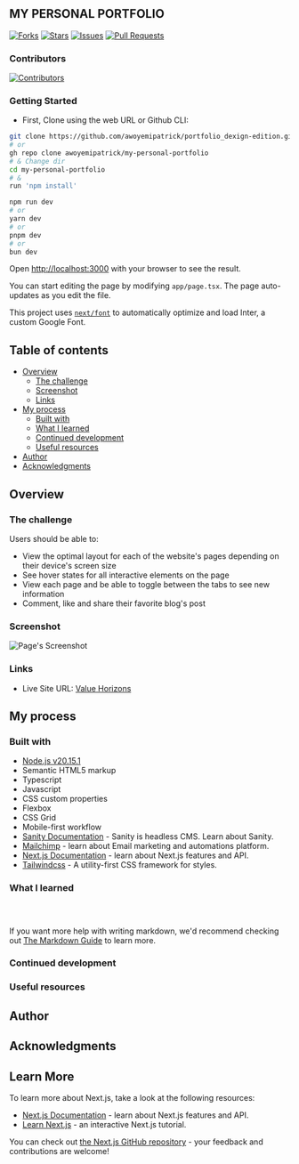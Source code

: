 # <a id="readme-top"></a>

## MY PERSONAL PORTFOLIO

 [![Forks](https://img.shields.io/github/forks/awoyemipatrick/portfolio_dexign-edition?style=social)](https://github.com/awoyemipatrick/portfolio_dexign-edition/network/members)  [![Stars](https://img.shields.io/github/stars/awoyemipatrick/portfolio_dexign-edition?style=social)](https://github.com/awoyemipatrick/portfolio_dexign-edition/stargazers) [![Issues](https://img.shields.io/github/issues/awoyemipatrick/my-personal-portfolio)](https://github.com/awoyemipatrick/portfolio_dexign-edition/issues) [![Pull Requests](https://img.shields.io/github/issues-pr/awoyemipatrick/portfolio_dexign-edition)](https://github.com/awoyemipatrick/portfolio_dexign-edition/pulls)

### Contributors

[![Contributors](https://img.shields.io/github/contributors/awoyemipatrick/portfolio_dexign-edition?color=blue)](https://github.com/awoyemipatrick/portfolio_dexign-edition/graphs/contributors)

### Getting Started

- First, Clone using the web URL or Github CLI:

```bash
git clone https://github.com/awoyemipatrick/portfolio_dexign-edition.git
# or
gh repo clone awoyemipatrick/my-personal-portfolio
# & Change dir
cd my-personal-portfolio
# &
run 'npm install'
```

```bash
npm run dev
# or
yarn dev
# or
pnpm dev
# or
bun dev
```

Open [http://localhost:3000](http://localhost:3000) with your browser to see the result.

You can start editing the page by modifying `app/page.tsx`. The page auto-updates as you edit the file.

This project uses [`next/font`](https://nextjs.org/docs/basic-features/font-optimization) to automatically optimize and load Inter, a custom Google Font.

## Table of contents

- [Overview](#overview)
  - [The challenge](#the-challenge)
  - [Screenshot](#screenshot)
  - [Links](#links)
- [My process](#my-process)
  - [Built with](#built-with)
  - [What I learned](#what-i-learned)
  - [Continued development](#continued-development)
  - [Useful resources](#useful-resources)
- [Author](#author)
- [Acknowledgments](#acknowledgments)

## Overview

### The challenge

Users should be able to:

- View the optimal layout for each of the website's pages depending on their device's screen size
- See hover states for all interactive elements on the page
- View each page and be able to toggle between the tabs to see new information
- Comment, like and share their favorite blog's post

### Screenshot

![Page's Screenshot](./screenshot.jpg)

### Links

- Live Site URL: [Value Horizons](https://valuehorizons.vercel.app/)

## My process

### Built with

- [Node.js v20.15.1](https://nodejs.org/uk/blog/release/v20.15.1)
- Semantic HTML5 markup
- Typescript
- Javascript
- CSS custom properties
- Flexbox
- CSS Grid
- Mobile-first workflow
- [Sanity Documentation](https://www.sanity.io/docs) - Sanity is headless CMS. Learn about Sanity.
- [Mailchimp](https://mailchimp.com/) - learn about Email marketing and automations platform.
- [Next.js Documentation](https://nextjs.org/docs) - learn about Next.js features and API.
- [Tailwindcss](https://tailwindcss.com) - A utility-first CSS framework for styles.

### What I learned

<!-- Use this section to recap over some of your major learnings while working through this project. Writing these out and providing code samples of areas you want to highlight is a great way to reinforce your own knowledge.

To see how you can add code snippets, see below: -->

```html

```

```css

```

```js

```

If you want more help with writing markdown, we'd recommend checking out [The Markdown Guide](https://www.markdownguide.org/) to learn more.

### Continued development

<!-- Use this section to outline areas that you want to continue focusing on in future projects. These could be concepts you're still not completely comfortable with or techniques you found useful that you want to refine and perfect. -->

### Useful resources

<!-- - [Example resource 1](https://www.example.com) - This helped me for XYZ reason. I really liked this pattern and will use it going forward.
- [Example resource 2](https://www.example.com) - This is an amazing article which helped me finally understand XYZ. I'd recommend it to anyone still learning this concept.

**Note: Delete this note and replace the list above with resources that helped you during the challenge. These could come in handy for anyone viewing your solution or for yourself when you look back on this project in the future.** -->

## Author

<!-- - Website - [Add your name here](https://www.your-site.com)
- Frontend Mentor - [@yourusername](https://www.frontendmentor.io/profile/yourusername)
- Twitter - [@yourusername](https://www.twitter.com/yourusername) -->

## Acknowledgments

<!-- This is where you can give a hat tip to anyone who helped you out on this project. Perhaps you worked in a team or got some inspiration from someone else's solution. This is the perfect place to give them some credit.

**Note: Delete this note and edit this section's content as necessary. If you completed this challenge by yourself, feel free to delete this section entirely.** -->

## Learn More

To learn more about Next.js, take a look at the following resources:

- [Next.js Documentation](https://nextjs.org/docs) - learn about Next.js features and API.
- [Learn Next.js](https://nextjs.org/learn) - an interactive Next.js tutorial.

You can check out [the Next.js GitHub repository](https://github.com/vercel/next.js/) - your feedback and contributions are welcome!
